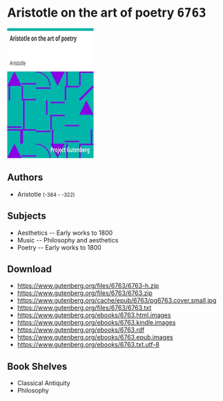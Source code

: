 # Aristotle on the art of poetry <kbd>6763</kbd>

![](./cover.medium.jpg "")

## Authors


 - Aristotle <small>(-384 - -322)</small>

## Subjects


 - Aesthetics -- Early works to 1800
 - Music -- Philosophy and aesthetics
 - Poetry -- Early works to 1800

## Download


 - https://www.gutenberg.org/files/6763/6763-h.zip
 - https://www.gutenberg.org/files/6763/6763.zip
 - https://www.gutenberg.org/cache/epub/6763/pg6763.cover.small.jpg
 - https://www.gutenberg.org/files/6763/6763.txt
 - https://www.gutenberg.org/ebooks/6763.html.images
 - https://www.gutenberg.org/ebooks/6763.kindle.images
 - https://www.gutenberg.org/ebooks/6763.rdf
 - https://www.gutenberg.org/ebooks/6763.epub.images
 - https://www.gutenberg.org/ebooks/6763.txt.utf-8

## Book Shelves


 - Classical Antiquity
 - Philosophy
